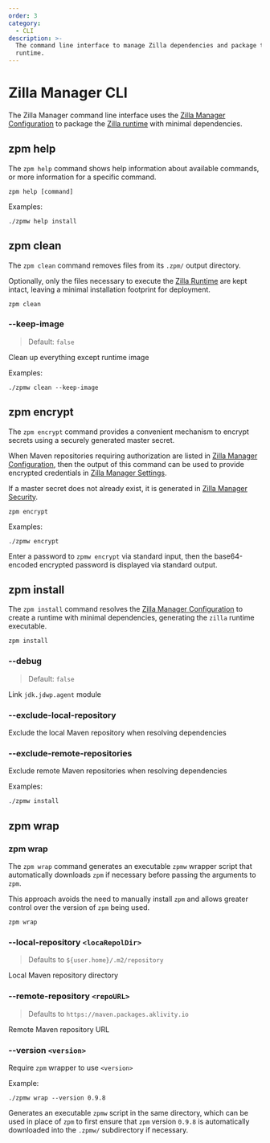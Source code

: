 ```yaml
---
order: 3
category:
  - CLI
description: >-
  The command line interface to manage Zilla dependencies and package the Zilla
  runtime.
---
```


# Zilla Manager CLI

The Zilla Manager command line interface uses the [Zilla Manager Configuration](./README.md) to package the [Zilla runtime](../config/zilla-cli.md) with minimal dependencies.

## zpm help

The `zpm help` command shows help information about available commands, or more information for a specific command.

```shell:no-line-numbers
zpm help [command]
```

Examples:

```bash:no-line-numbers
./zpmw help install
```

## zpm clean

The `zpm clean` command removes files from its `.zpm/` output directory.

Optionally, only the files necessary to execute the [Zilla Runtime](../config/zilla-cli.md) are kept intact, leaving a minimal installation footprint for deployment.

```bash:no-line-numbers
zpm clean
```

### --keep-image

> Default: `false`

Clean up everything except runtime image

Examples:

```bash:no-line-numbers
./zpmw clean --keep-image
```

## zpm encrypt

The `zpm encrypt` command provides a convenient mechanism to encrypt secrets using a securely generated master secret.

When Maven repositories requiring authorization are listed in [Zilla Manager Configuration](./README.md), then the output of this command can be used to provide encrypted credentials in [Zilla Manager Settings](./README.md#settings.json).

If a master secret does not already exist, it is generated in [Zilla Manager Security](./README.md#security.json).


```bash:no-line-numbers
zpm encrypt
```

Examples:

```bash:no-line-numbers
./zpmw encrypt
```

Enter a password to `zpmw encrypt` via standard input, then the base64-encoded encrypted password is displayed via standard output.

## zpm install

The `zpm install` command resolves the [Zilla Manager Configuration](./README.md) to create a runtime with minimal dependencies, generating the `zilla` runtime executable.

```bash:no-line-numbers
zpm install
```

### --debug

> Default: `false`

Link `jdk.jdwp.agent` module

### --exclude-local-repository

Exclude the local Maven repository when resolving dependencies

### --exclude-remote-repositories

Exclude remote Maven repositories when resolving dependencies

Examples:

```bash:no-line-numbers
./zpmw install
```

## zpm wrap

### zpm wrap

The `zpm wrap` command generates an executable `zpmw` wrapper script that automatically downloads `zpm` if necessary before passing the arguments to `zpm`.

This approach avoids the need to manually install `zpm` and allows greater control over the version of `zpm` being used.

```bash:no-line-numbers
zpm wrap
```

### --local-repository `<locaRepolDir>`

> Defaults to `${user.home}/.m2/repository`

Local Maven repository directory

### --remote-repository `<repoURL>`

> Defaults to `https://maven.packages.aklivity.io`

Remote Maven repository URL

### --version `<version>`

Require `zpm`  wrapper to use `<version>`

Example:

```bash:no-line-numbers
./zpmw wrap --version 0.9.8
```

Generates an executable `zpmw` script in the same directory, which can be used in place of `zpm` to first ensure that `zpm` version `0.9.8` is automatically downloaded into the `.zpmw/` subdirectory if necessary.
